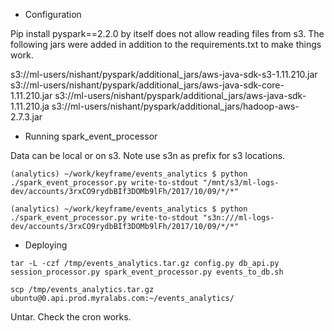 - Configuration

Pip install pyspark==2.2.0 by itself does not allow reading files from s3. The following jars were added in addition to the requirements.txt to make things work.

s3://ml-users/nishant/pyspark/additional_jars/aws-java-sdk-s3-1.11.210.jar
s3://ml-users/nishant/pyspark/additional_jars/aws-java-sdk-core-1.11.210.jar
s3://ml-users/nishant/pyspark/additional_jars/aws-java-sdk-1.11.210.ja
s3://ml-users/nishant/pyspark/additional_jars/hadoop-aws-2.7.3.jar

- Running spark_event_processor

Data can be local or on s3. Note use s3n as prefix for s3 locations.

```
(analytics) ~/work/keyframe/events_analytics $ python ./spark_event_processor.py write-to-stdout "/mnt/s3/ml-logs-dev/accounts/3rxCO9rydbBIf3DOMb9lFh/2017/10/09/*/*"

(analytics) ~/work/keyframe/events_analytics $ python ./spark_event_processor.py write-to-stdout "s3n:///ml-logs-dev/accounts/3rxCO9rydbBIf3DOMb9lFh/2017/10/09/*/*"
```

- Deploying

```
tar -L -czf /tmp/events_analytics.tar.gz config.py db_api.py session_processor.py spark_event_processor.py events_to_db.sh

scp /tmp/events_analytics.tar.gz ubuntu@0.api.prod.myralabs.com:~/events_analytics/
```

Untar.
Check the cron works.




